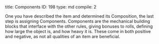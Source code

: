title:          Components
ID:             198
type:           md
compile:        2


One you have described the item and determined its Composition, the last step is assigning Components. Components are the mechanical building blocks that interface with the other rules, giving bonuses to rolls, defining how large the object is, and how heavy it is. These come in both positive and negative, as not all qualities of an item are beneficial.